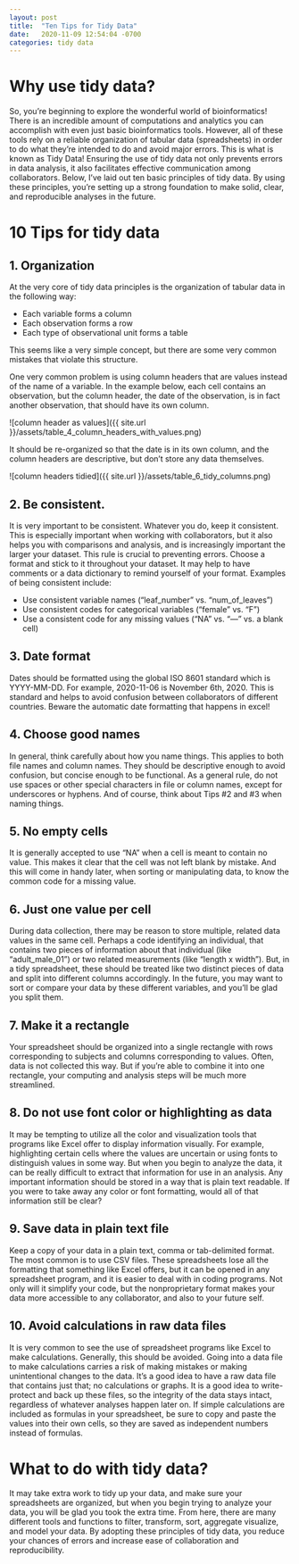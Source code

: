 ```yaml
---
layout: post
title:  "Ten Tips for Tidy Data"
date:   2020-11-09 12:54:04 -0700
categories: tidy data
---
```


# Why use tidy data?

So, you’re beginning to explore the wonderful world of bioinformatics! There is an incredible amount of computations and analytics you can accomplish with even just basic bioinformatics tools. However, all of these tools rely on a reliable organization of tabular data (spreadsheets) in order to do what they’re intended to do and avoid major errors. This is what is known as Tidy Data! Ensuring the use of tidy data not only prevents errors in data analysis, it also facilitates effective communication among collaborators. Below, I’ve laid out ten basic principles of tidy data. By using these principles, you’re setting up a strong foundation to make solid, clear, and reproducible analyses in the future.

# 10 Tips for tidy data
## 1.	Organization

At the very core of tidy data principles is the organization of tabular data in the following way:

* Each variable forms a column
* Each observation forms a row
* Each type of observational unit forms a table

This seems like a very simple concept, but there are some very common mistakes that violate this structure.

One very common problem is using column headers that are values instead of the name of a variable. In the example below, each cell contains an observation, but the column header, the date of the observation, is in fact another observation, that should have its own column.

![column header as values]({{ site.url }}/assets/table_4_column_headers_with_values.png)

It should be re-organized so that the date is in its own column, and the column headers are descriptive, but don’t store any data themselves.

![column headers tidied]({{ site.url }}/assets/table_6_tidy_columns.png)


## 2.	Be consistent.
It is very important to be consistent. Whatever you do, keep it consistent.  This is especially important when working with collaborators, but it also helps you with comparisons and analysis, and is increasingly important the larger your dataset. This rule is crucial to preventing errors. Choose a format and stick to it throughout your dataset. It may help to have comments or a data dictionary to remind yourself of your format. Examples of being consistent include:

* Use consistent variable names (“leaf_number” vs. “num_of_leaves”)
* Use consistent codes for categorical variables (“female” vs. “F”)
* Use a consistent code for any missing values (“NA” vs. “—” vs. a blank cell)

## 3.	Date format
Dates should be formatted using the global ISO 8601 standard which is YYYY-MM-DD. For example, 2020-11-06 is November 6th, 2020. This is standard and helps to avoid confusion between collaborators of different countries. Beware the automatic date formatting that happens in excel!

## 4.	Choose good names
In general, think carefully about how you name things. This applies to both file names and column names. They should be descriptive enough to avoid confusion, but concise enough to be functional. As a general rule, do not use spaces or other special characters in file or column names, except for underscores or hyphens. And of course, think about Tips #2 and #3 when naming things.

## 5.	No empty cells
It is generally accepted to use “NA” when a cell is meant to contain no value. This makes it clear that the cell was not left blank by mistake. And this will come in handy later, when sorting or manipulating data, to know the common code for a missing value.

## 6.	Just one value per cell
During data collection, there may be reason to store multiple, related data values in the same cell. Perhaps a code identifying an individual, that contains two pieces of information about that individual (like “adult_male_01”) or two related measurements (like “length x width”). But, in a tidy spreadsheet, these should be treated like two distinct pieces of data and split into different columns accordingly. In the future, you may want to sort or compare your data by these different variables, and you’ll be glad you split them.

## 7.	Make it a rectangle
Your spreadsheet should be organized into a single rectangle with rows corresponding to subjects and columns corresponding to values. Often, data is not collected this way. But if you’re able to combine it into one rectangle, your computing and analysis steps will be much more streamlined.

## 8.	Do not use font color or highlighting as data
It may be tempting to utilize all the color and visualization tools that programs like Excel offer to display information visually. For example, highlighting certain cells where the values are uncertain or using fonts to distinguish values in some way. But when you begin to analyze the data, it can be really difficult to extract that information for use in an analysis. Any important information should be stored in a way that is plain text readable. If you were to take away any color or font formatting, would all of that information still be clear?

## 9.	Save data in plain text file
Keep a copy of your data in a plain text, comma or tab-delimited format. The most common is to use CSV files. These spreadsheets lose all the formatting that something like Excel offers, but it can be opened in any spreadsheet program, and it is easier to deal with in coding programs. Not only will it simplify your code, but the nonproprietary format makes your data more accessible to any collaborator, and also to your future self.

## 10.	Avoid calculations in raw data files
It is very common to see the use of spreadsheet programs like Excel to make calculations. Generally, this should be avoided. Going into a data file to make calculations carries a risk of making mistakes or making unintentional changes to the data. It’s a good idea to have a raw data file that contains just that; no calculations or graphs. It is a good idea to write-protect and back up these files, so the integrity of the data stays intact, regardless of whatever analyses happen later on. If simple calculations are included as formulas in your spreadsheet, be sure to copy and paste the values into their own cells, so they are saved as independent numbers instead of formulas.


# What to do with tidy data?

It may take extra work to tidy up your data, and make sure your spreadsheets are organized, but when you begin trying to analyze your data, you will be glad you took the extra time. From here, there are many different tools and functions to filter, transform, sort, aggregate visualize, and model your data. By adopting these principles of tidy data, you reduce your chances of errors and increase ease of collaboration and reproducibility.
